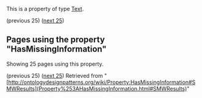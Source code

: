 This is a property of type [Text](../Type/Text "Type:Text").




  

(previous 25) ([next 25](http://ontologydesignpatterns.org/wiki/index.php?title=Property:HasMissingInformation&from=MathieuDAquin+about+DisjointnessOfComplement+%28DOC%29#SMWResults "Property:HasMissingInformation"))
## Pages using the property "HasMissingInformation"


Showing 25 pages using this property.


(previous 25) ([next 25](http://ontologydesignpatterns.org/wiki/index.php?title=Property:HasMissingInformation&from=MathieuDAquin+about+DisjointnessOfComplement+%28DOC%29#SMWResults "Property:HasMissingInformation"))
Retrieved from "[http://ontologydesignpatterns.org/wiki/Property:HasMissingInformation#SMWResults](Property%253AHasMissingInformation.html#SMWResults)"